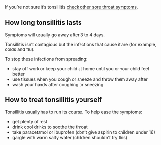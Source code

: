 If you’re not sure it’s tonsillitis [check other sore throat symptoms](/conditions/sore-throat).

## How long tonsillitis lasts

Symptoms will usually go away after 3 to 4 days.

Tonsillitis isn’t contagious but the infections that cause it are (for example,
colds and flu).

To stop these infections from spreading:

- stay off work or keep your child at home until you or your child feel better
- use tissues when you cough or sneeze and throw them away after
- wash your hands after coughing or sneezing

## How to treat tonsillitis yourself

Tonsillitis usually has to run its course. To help ease the symptoms:

- get plenty of rest
- drink cool drinks to soothe the throat
- take paracetamol or ibuprofen (don’t give aspirin to children under 16)
- gargle with warm salty water (children shouldn’t try this)

